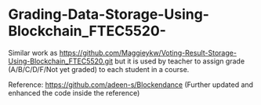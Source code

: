 # Grading-Data-Storage-Using-Blockchain_FTEC5520-
Similar work as https://github.com/Maggieykw/Voting-Result-Storage-Using-Blockchain_FTEC5520.git but it is used by teacher to assign grade (A/B/C/D/F/Not yet graded) to each student in a course.

Reference: https://github.com/adeen-s/Blockendance (Further updated and enhanced the code inside the reference)
